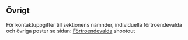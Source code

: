 ## Övrigt

För kontaktuppgifter till sektionens nämnder, individuella förtroendevalda och övriga poster se sidan:
[Förtroendevalda](/fortroendevalda) shootout
